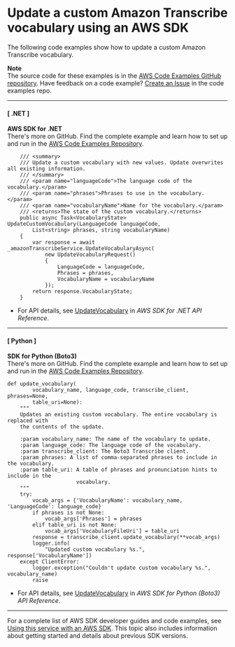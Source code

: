 # Update a custom Amazon Transcribe vocabulary using an AWS SDK<a name="example_transcribe_UpdateVocabulary_section"></a>

The following code examples show how to update a custom Amazon Transcribe vocabulary\.

**Note**  
The source code for these examples is in the [AWS Code Examples GitHub repository](https://github.com/awsdocs/aws-doc-sdk-examples)\. Have feedback on a code example? [Create an Issue](https://github.com/awsdocs/aws-doc-sdk-examples/issues/new/choose) in the code examples repo\. 

------
#### [ \.NET ]

**AWS SDK for \.NET**  
 There's more on GitHub\. Find the complete example and learn how to set up and run in the [AWS Code Examples Repository](https://github.com/awsdocs/aws-doc-sdk-examples/tree/main/dotnetv3/Transcribe#code-examples)\. 
  

```
    /// <summary>
    /// Update a custom vocabulary with new values. Update overwrites all existing information.
    /// </summary>
    /// <param name="languageCode">The language code of the vocabulary.</param>
    /// <param name="phrases">Phrases to use in the vocabulary.</param>
    /// <param name="vocabularyName">Name for the vocabulary.</param>
    /// <returns>The state of the custom vocabulary.</returns>
    public async Task<VocabularyState> UpdateCustomVocabulary(LanguageCode languageCode,
        List<string> phrases, string vocabularyName)
    {
        var response = await _amazonTranscribeService.UpdateVocabularyAsync(
            new UpdateVocabularyRequest()
            {
                LanguageCode = languageCode,
                Phrases = phrases,
                VocabularyName = vocabularyName
            });
        return response.VocabularyState;
    }
```
+  For API details, see [UpdateVocabulary](https://docs.aws.amazon.com/goto/DotNetSDKV3/transcribe-2017-10-26/UpdateVocabulary) in *AWS SDK for \.NET API Reference*\. 

------
#### [ Python ]

**SDK for Python \(Boto3\)**  
 There's more on GitHub\. Find the complete example and learn how to set up and run in the [AWS Code Examples Repository](https://github.com/awsdocs/aws-doc-sdk-examples/tree/main/python/example_code/transcribe#code-examples)\. 
  

```
def update_vocabulary(
        vocabulary_name, language_code, transcribe_client, phrases=None,
        table_uri=None):
    """
    Updates an existing custom vocabulary. The entire vocabulary is replaced with
    the contents of the update.

    :param vocabulary_name: The name of the vocabulary to update.
    :param language_code: The language code of the vocabulary.
    :param transcribe_client: The Boto3 Transcribe client.
    :param phrases: A list of comma-separated phrases to include in the vocabulary.
    :param table_uri: A table of phrases and pronunciation hints to include in the
                      vocabulary.
    """
    try:
        vocab_args = {'VocabularyName': vocabulary_name, 'LanguageCode': language_code}
        if phrases is not None:
            vocab_args['Phrases'] = phrases
        elif table_uri is not None:
            vocab_args['VocabularyFileUri'] = table_uri
        response = transcribe_client.update_vocabulary(**vocab_args)
        logger.info(
            "Updated custom vocabulary %s.", response['VocabularyName'])
    except ClientError:
        logger.exception("Couldn't update custom vocabulary %s.", vocabulary_name)
        raise
```
+  For API details, see [UpdateVocabulary](https://docs.aws.amazon.com/goto/boto3/transcribe-2017-10-26/UpdateVocabulary) in *AWS SDK for Python \(Boto3\) API Reference*\. 

------

For a complete list of AWS SDK developer guides and code examples, see [Using this service with an AWS SDK](getting-started-sdk.md#sdk-general-information-section)\. This topic also includes information about getting started and details about previous SDK versions\.